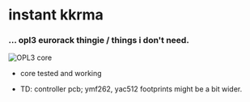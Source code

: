 # instant kkrma


### ... opl3 eurorack thingie / things i don't need.

![OPL3 core](https://c2.staticflickr.com/2/1700/24727139936_40bb427b12_b.jpg)

- core tested and working 

- TD: controller pcb; ymf262, yac512 footprints might be a bit wider.
